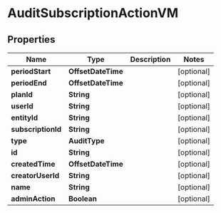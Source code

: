 

# AuditSubscriptionActionVM


## Properties

Name | Type | Description | Notes
------------ | ------------- | ------------- | -------------
**periodStart** | **OffsetDateTime** |  |  [optional]
**periodEnd** | **OffsetDateTime** |  |  [optional]
**planId** | **String** |  |  [optional]
**userId** | **String** |  |  [optional]
**entityId** | **String** |  |  [optional]
**subscriptionId** | **String** |  |  [optional]
**type** | **AuditType** |  |  [optional]
**id** | **String** |  |  [optional]
**createdTime** | **OffsetDateTime** |  |  [optional]
**creatorUserId** | **String** |  |  [optional]
**name** | **String** |  |  [optional]
**adminAction** | **Boolean** |  |  [optional]



